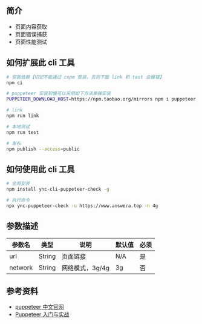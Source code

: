 ## 简介

- 页面内容获取
- 页面错误捕获
- 页面性能测试

## 如何扩展此 cli 工具

```bash
# 安装依赖【切记不能通过 cnpm 安装，否则下面 link 和 test 会报错】
npm ci

# puppeteer 安装较慢可以采用如下方法单独安装
PUPPETEER_DOWNLOAD_HOST=https://npm.taobao.org/mirrors npm i puppeteer -S

# link
npm run link

# 本地测试
npm run test

# 发布
npm publish --access=public
```

## 如何使用此 cli 工具

```bash
# 全局安装
npm install ync-cli-puppeteer-check -g

# 执行命令
npx ync-puppeteer-check -u https://www.answera.top -n 4g
```

## 参数描述

| 参数名 | 类型 | 说明 | 默认值 | 必须 |
| --- | --- | --- | --- | --- |
| url | String | 页面链接 | N/A | 是 |
| network | String | 网络模式，3g/4g | 3g | 否 |

## 参考资料

- [puppeteer 中文官网](https://www.kancloud.cn/luponu/puppeteer/870142)
- [Puppeteer 入门与实战](https://segmentfault.com/a/1190000023601892)
